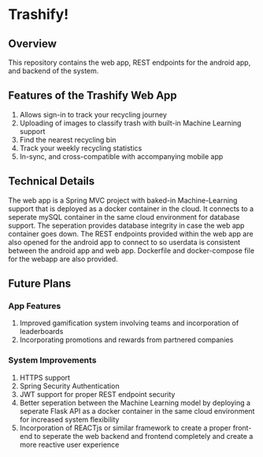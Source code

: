 # Trashify!

## Overview
This repository contains the web app, REST endpoints for the android app, and backend of the system. 

## Features of the Trashify Web App
1. Allows sign-in to track your recycling journey
2. Uploading of images to classify trash with built-in Machine Learning support
3. Find the nearest recycling bin
4. Track your weekly recycling statistics 
5. In-sync, and cross-compatible with accompanying mobile app

## Technical Details
The web app is a Spring MVC project with baked-in Machine-Learning support that is deployed as a docker container in the cloud. It connects to a seperate mySQL container in the same cloud environment for database support. The seperation provides database integrity in case the web app container goes down. The REST endpoints provided within the web app are also opened for the android app to connect to so userdata is consistent between the android app and web app. Dockerfile and docker-compose file for the webapp are also provided. 

## Future Plans
### App Features
1. Improved gamification system involving teams and incorporation of leaderboards 
2. Incorporating promotions and rewards from partnered companies

### System Improvements
1. HTTPS support
2. Spring Security Authentication
3. JWT support for proper REST endpoint security
4. Better seperation between the Machine Learning model by deploying a seperate Flask API as a docker container in the same cloud environment for increased system flexibility
5. Incorporation of REACTjs or similar framework to create a proper front-end to seperate the web backend and frontend completely and create a more reactive user experience
